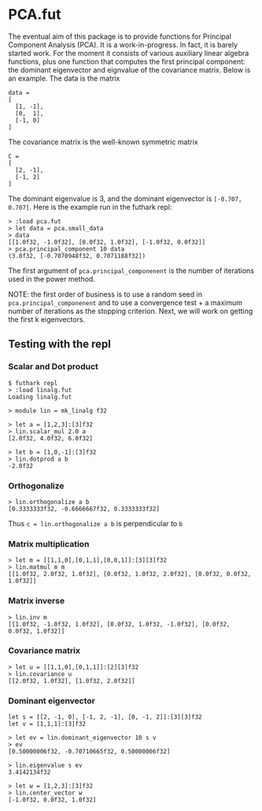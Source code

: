 # PCA.fut

The eventual aim of this package is to provide functions for Principal Component Analysis (PCA).  It is a work-in-progress. In fact, it is barely started work.  For the moment it consists of various auxiliary linear algebra functions, plus one function that computes the first principal component: the dominant eigenvector and eignvalue of the covariance matrix.  Below is an example. The data is the matrix

```
data =
[
  [1, -1],
  [0,  1],
  [-1, 0]
]

```
The covariance matrix is the well-known symmetric matrix
```
C =
[
  [2, -1],
  [-1, 2]
]
```
The dominant eigenvalue is 3, and the dominant eigenvector is `[-0.707, 0.707]`.  Here is the example run in the futhark repl:

```
> :load pca.fut
> let data = pca.small_data
> data
[[1.0f32, -1.0f32], [0.0f32, 1.0f32], [-1.0f32, 0.0f32]]
> pca.principal_component 10 data
(3.0f32, [-0.7070948f32, 0.7071188f32])
```

The first argument of `pca.principal_componenent` is the number of iterations used in the power method.

NOTE: the first order of business is to use a random seed in `pca.principal_componenent` and to use a convergence test + a maximum number of iterations as the stopping criterion.  Next, we will work on getting the first k eigenvectors.


## Testing with the repl


### Scalar and Dot product
```
$ futhark repl
> :load linalg.fut
Loading linalg.fut

> module lin = mk_linalg f32

> let a = [1,2,3]:[3]f32
> lin.scalar_mul 2.0 a
[2.0f32, 4.0f32, 6.0f32]

> let b = [1,0,-1]:[3]f32
> lin.dotprod a b
-2.0f32
```
### Orthogonalize

```
> lin.orthogonalize a b
[0.3333333f32, -0.6666667f32, 0.3333333f32]
```
Thus `c = lin.orthogonalize a b` is perpendicular to `b`

### Matrix multiplication

```
> let m = [[1,1,0],[0,1,1],[0,0,1]]:[3][3]f32
> lin.matmul m m
[[1.0f32, 2.0f32, 1.0f32], [0.0f32, 1.0f32, 2.0f32], [0.0f32, 0.0f32, 1.0f32]]
```

### Matrix inverse

```
> lin.inv m
[[1.0f32, -1.0f32, 1.0f32], [0.0f32, 1.0f32, -1.0f32], [0.0f32, 0.0f32, 1.0f32]]
```

### Covariance matrix

```
> let u = [[1,1,0],[0,1,1]]:[2][3]f32
> lin.covariance u
[[2.0f32, 1.0f32], [1.0f32, 2.0f32]]
```

### Dominant eigenvector

```
let s = [[2, -1, 0], [-1, 2, -1], [0, -1, 2]]:[3][3]f32
let v = [1,1,1]:[3]f32

> let ev = lin.dominant_eigenvector 10 s v
> ev
[0.50000006f32, -0.70710665f32, 0.50000006f32]

> lin.eigenvalue s ev
3.4142134f32

> let w = [1,2,3]:[3]f32
> lin.center_vector w
[-1.0f32, 0.0f32, 1.0f32]
```
